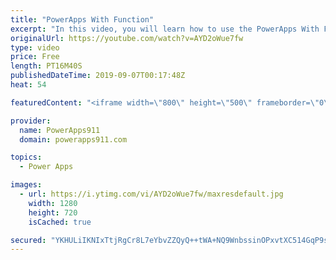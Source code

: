 ```yaml
---
title: "PowerApps With Function"
excerpt: "In this video, you will learn how to use the PowerApps With Function. This makes for cleaner formulas and better performance.  PowerApps Training https://www.PowerApps911.com/training"
originalUrl: https://youtube.com/watch?v=AYD2oWue7fw
type: video
price: Free
length: PT16M40S
publishedDateTime: 2019-09-07T00:17:48Z
heat: 54

featuredContent: "<iframe width=\"800\" height=\"500\" frameborder=\"0\" src=\"https://www.youtube.com/embed/AYD2oWue7fw\" allow=\"accelerometer; autoplay; encrypted-media; gyroscope; picture-in-picture\" allowfullscreen></iframe>"

provider:
  name: PowerApps911
  domain: powerapps911.com

topics:
  - Power Apps

images:
  - url: https://i.ytimg.com/vi/AYD2oWue7fw/maxresdefault.jpg
    width: 1280
    height: 720
    isCached: true

secured: "YKHULiIKNIxTtjRgCr8L7eYbvZZQyQ++tWA+NQ9WnbssinOPxvtXC514GqP9sLx3MYRa3Gibk6dLw/Q1uR7oAIO4Epz3dGyeFDHizkM9WmDoKYAkEv7A/ai46ZWKbMuM+5vcRq0NozM3hdumAFXCTuTiHg/R+MaA1eDvsirPlKe83RYeOJwmkFO9pRFJDHL30gcYyfjO3Equ7zfVAIF/nfiDZGXbt9kR2PRok+PG+xBKz5dIQw/DxwIOUkYL3e+DZk0xbRhIFhGeAfdCpNUz7PL/4lcYlKFM+YlKyF++EgAURdPYyoFfBb8GoQ0plDF9XZyLl7/cfVhIrGDmDLWoCUEfAw2HBDluOOttPvfvstQSHePhwuC7rT+X9Z+aBfDGJ1VyZ6sLOk+7bDpkT0GConVi2nzWq399QFcmmy98+KY=;UMkK9cDqXP0lCV2NVLkVQg=="
---
```


